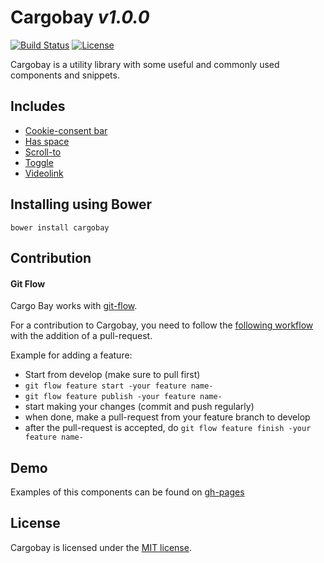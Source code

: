 # Cargobay _v1.0.0_

[![Build Status](https://travis-ci.org/Kunstmaan/cargobay.svg)](https://travis-ci.org/Kunstmaan/cargobay)
[![License](https://img.shields.io/badge/license-MIT-blue.svg)](LICENSE.txt)

Cargobay is a utility library with some useful and commonly used components and snippets.


## Includes
- [Cookie-consent bar](cbCookieConsent/)
- [Has space](cbHasSpace/)
- [Scroll-to](cbScrollTo/)
- [Toggle](cbToggle/)
- [Videolink](cbVideolink/)


## Installing using Bower
```
bower install cargobay
```


## Contribution

#### Git Flow
Cargo Bay works with [git-flow](https://github.com/nvie/gitflow).

For a contribution to Cargobay, you need to follow the [following workflow](https://github.com/nvie/gitflow#initialization) with the addition of a pull-request.

Example for adding a feature:
- Start from develop (make sure to pull first)
- `git flow feature start -your feature name-`
- `git flow feature publish -your feature name-`
- start making your changes (commit and push regularly)
- when done, make a pull-request from your feature branch to develop
- after the pull-request is accepted, do `git flow feature finish -your feature name-`

## Demo
Examples of this components can be found on [gh-pages](http://kunstmaan.github.com/cargobay)

## License
Cargobay is licensed under the [MIT license](http://opensource.org/licenses/MIT).
